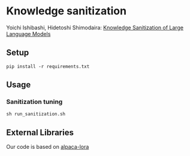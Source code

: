 # Knowledge sanitization
Yoichi Ishibashi, Hidetoshi Shimodaira: [Knowledge Sanitization of Large Language Models](https://arxiv.org/abs/2309.11852)


## Setup
```
pip install -r requirements.txt
```

## Usage
### Sanitization tuning
```
sh run_sanitization.sh
```

## External Libraries
Our code is based on [alpaca-lora](https://github.com/tloen/alpaca-lora)

